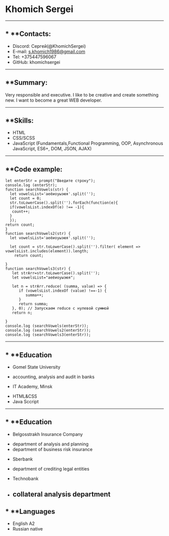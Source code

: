 # **Khomich Sergei**

---

## \* \*\*Contacts:

- Discord: Сергей(@KhomichSergei)
- E-mail: s.khomich1986@gmail.com
- Tel: +375447596067
- GitHub: khomichsergei

---

## \*\*Summary:

Very responsible and executive. I like to be creative and create something new. I want to become a great WEB developer.

---

## \*\*Skills:

- HTML
- CSS/SCSS
- JavaScript (Fundamentals,Functional Programming, OOP, Asynchronous JavaScript, ES6+, DOM, JSON, AJAX)

---

## \*\*Code example:

```
let enterStr = prompt("Введите строку");
console.log (enterStr);
function searchVowels(str) {
  let vowelsList='аеёиоуыэюя'.split('');
  let count = 0;
  str.toLowerCase().split('').forEach(function(e){
  if(vowelsList.indexOf(e) !== -1){
   count++;
  }
  });
return count;
}
function searchVowels2(str) {
  let vowelsList='аеёиоуыэюя'.split('');

  let count = str.toLowerCase().split('').filter( element => vowelsList.includes(element)).length;
    return count;

}
function searchVowels3(str) {
   let strArr=str.toLowerCase().split('');
   let vowelsList="аеёиоуыэюя";

   let n = strArr.reduce( (summa, value) => {
      if (vowelsList.indexOf (value) !==-1) {
         summa++;
      }
      return summa;
   }, 0); // Запускаем reduce с нулевой суммой
   return n;

}
console.log (searchVowels(enterStr));
console.log (searchVowels2(enterStr));
console.log (searchVowels3(enterStr));
```

---

## \* \*\*Education

- Gomel State University

* accounting, analysis and audit in banks

- IT Academy, Minsk

* HTML&CSS
* Java Sccript

---

## \* \*\*Education

- Belgosstrakh Insurance Company

* department of analysis and planning
* department of business risk insurance

- Sberbank

* department of crediting legal entities

- Technobank

* collateral analysis department
  ---

## \* \*\*Languages

- English A2
- Russian native
